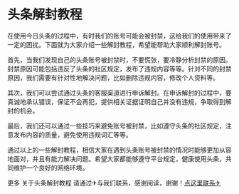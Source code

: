 # 头条解封教程

在使用今日头条的过程中，有时我们的账号可能会被封禁，这给我们的使用带来了一定的困扰。下面就为大家介绍一些解封教程，希望能帮助大家顺利解封账号。

首先，当我们发现自己的头条账号被封禁时，不要慌张，要冷静分析封禁的原因。封禁原因可能包括违反了头条的社区规定，发布了违规内容等等。针对不同的封禁原因，我们需要有针对性地解决问题，比如删除违规内容，修改个人资料等。

其次，我们可以尝试通过头条的客服渠道进行申诉解封。在申诉解封的过程中，要真诚地承认错误，保证不会再犯，提供相关证据证明自己并没有违规，争取得到解封的机会。

最后，我们还可以通过一些技巧来避免账号被封禁，比如遵守头条的社区规定，注意发布内容的质量，避免使用违规词汇等等。

通过以上的一些解封教程，相信大家在遇到头条账号被封禁的情况时能够更加从容地面对，并且有能力解决问题。希望大家都能够遵守平台规定，健康使用头条，共同维护一个良好的网络环境。

更多 关于头条解封教程 请通过✈与我们联系，感谢阅读，谢谢！[点这里联系✈](https://a.k02.cc)